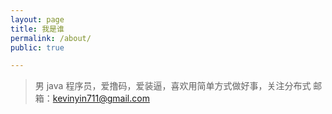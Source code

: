 ```yaml
---
layout: page
title: 我是谁
permalink: /about/
public: true

---
```



>  男 java 程序员，爱撸码，爱装逼，喜欢用简单方式做好事，关注分布式 邮箱：kevinyin711@gmail.com
